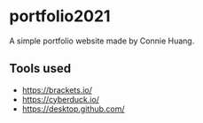 # portfolio2021
A simple portfolio website made by Connie Huang.


## Tools used
- https://brackets.io/
- https://cyberduck.io/
- https://desktop.github.com/